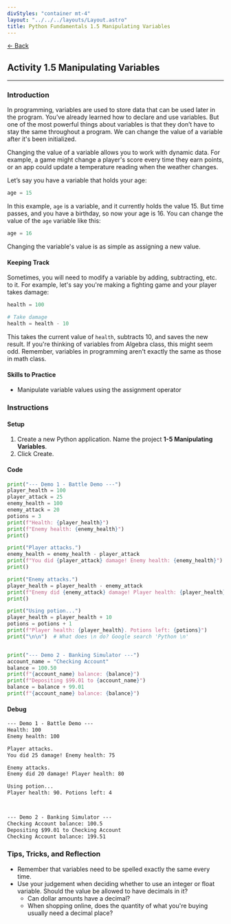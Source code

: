 ```yaml
---
divStyles: "container mt-4"
layout: "../../../layouts/Layout.astro"
title: Python Fundamentals 1.5 Manipulating Variables
---
```


[← Back](/python-fundamentals/)

## Activity 1.5 Manipulating Variables

---

### Introduction

In programming, variables are used to store data that can be used later in the program. You’ve already learned how to declare and use variables. But one of the most powerful things about variables is that they don’t have to stay the same throughout a program. We can change the value of a variable after it's been initialized.

Changing the value of a variable allows you to work with dynamic data. For example, a game might change a player's score every time they earn points, or an app could update a temperature reading when the weather changes.

Let’s say you have a variable that holds your age:

```python
age = 15
```

In this example, `age` is a variable, and it currently holds the value 15. But time passes, and you have a birthday, so now your age is 16. You can change the value of the `age` variable like this:

```python
age = 16
```

Changing the variable's value is as simple as assigning a new value.

#### Keeping Track

Sometimes, you will need to modify a variable by adding, subtracting, etc. to it. For example, let's say you're making a fighting game and your player takes damage:

```python
health = 100

# Take damage
health = health - 10
```

This takes the current value of `health`, subtracts 10, and saves the new result. If you're thinking of variables from Algebra class, this might seem odd. Remember, variables in programming aren't exactly the same as those in math class.

#### Skills to Practice

- Manipulate variable values using the assignment operator

### Instructions

#### Setup

1. Create a new Python application. Name the project **1-5 Manipulating Variables**.
2. Click Create.

#### Code

```python
print("--- Demo 1 - Battle Demo ---")
player_health = 100
player_attack = 25
enemy_health = 100
enemy_attack = 20
potions = 3
print(f"Health: {player_health}")
print(f"Enemy health: {enemy_health}")
print()

print("Player attacks.")
enemy_health = enemy_health - player_attack
print(f"You did {player_attack} damage! Enemy health: {enemy_health}")
print()

print("Enemy attacks.")
player_health = player_health - enemy_attack
print(f"Enemy did {enemy_attack} damage! Player health: {player_health}")
print()

print("Using potion...")
player_health = player_health + 10
potions = potions + 1
print(f"Player health: {player_health}. Potions left: {potions}")
print("\n\n")  # What does \n do? Google search 'Python \n'


print("--- Demo 2 - Banking Simulator ---")
account_name = "Checking Account"
balance = 100.50
print(f"{account_name} balance: {balance}")
print(f"Depositing $99.01 to {account_name}")
balance = balance + 99.01
print(f"{account_name} balance: {balance}")
```

#### Debug

```txt
--- Demo 1 - Battle Demo ---
Health: 100
Enemy health: 100

Player attacks.
You did 25 damage! Enemy health: 75

Enemy attacks.
Enemy did 20 damage! Player health: 80

Using potion...
Player health: 90. Potions left: 4



--- Demo 2 - Banking Simulator ---
Checking Account balance: 100.5
Depositing $99.01 to Checking Account
Checking Account balance: 199.51
```

### Tips, Tricks, and Reflection

- Remember that variables need to be spelled exactly the same every time.
- Use your judgement when deciding whether to use an integer or float variable. Should the value be allowed to have decimals in it?
    - Can dollar amounts have a decimal?
    - When shopping online, does the quantity of what you're buying usually need a decimal place?